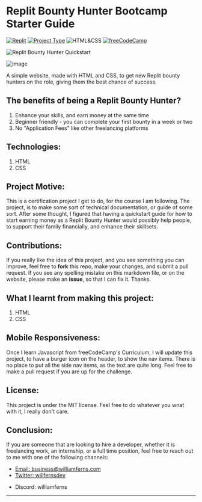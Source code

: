 # Replit Bounty Hunter Bootcamp Starter Guide

[![Replit](https://img.shields.io/badge/Replit-Bounty_Hunter_Bootcamp-purple)](https://freecodecamp.com/learn)
[![Project Type](https://img.shields.io/badge/Project_Type:-Starter_Guide-orange)](https://www.python.org/downloads/)
![HTML&CSS](https://img.shields.io/badge/HTML-CSS-blue)
[![freeCodeCamp](https://img.shields.io/badge/freeCodeCamp-Responsive_Web_Design_Course-red)](https://freecodecamp.com/learn)

![Replit Bounty Hunter Quickstart](https://github.com/WilliamFerns1/replit_bounty_hunter_bootcamp/assets/141557971/becfcad3-8923-4f4c-aa4e-8dbee85d4f38)

![image](https://github.com/WilliamFerns1/replit_bounty_hunter_bootcamp/assets/141557971/13287615-19c9-48e3-bf23-42a9eec26433)

A simple website, made with HTML and CSS, to get new Replit bounty hunters on the role, giving them the best chance of success.

## The benefits of being a Replit Bounty Hunter?
1. Enhance your skills, and earn money at the same time 
2. Beginner friendly - you can complete your first bounty in a week or two
3. No "Application Fees" like other freelancing platforms

## Technologies:
1. HTML
2. CSS

## Project Motive:
This is a certification project I get to do, for the course I am following. The project, is to make some sort of technical documentation, or guide of some sort. After some thought, I figured that having a quickstart guide for how to start earning money as a Replit Bounty Hunter would possibly help people, to support their family financially, and enhance their skillsets.

## Contributions:
If you really like the idea of this project, and you see something you can improve, feel free to **fork** this repo, make your changes, and submit a pull request. If you see any spelling mistake on this markdown file, or on the website, please make an **issue**, so that I can fix it. Thanks.

## What I learnt from making this project:
1. HTML
2. CSS

## Mobile Responsiveness:

Once I learn Javascript from freeCodeCamp's Curriculum, I will update this project, to have a burger icon on the header, to show the nav items. There is no place to put all the side nav items, as the text are quite long. Feel free to make a pull request if you are up for the challenge.

## License:
This project is under the MIT license. Feel free to do whatever you wnat with it, I really don't care.

## Conclusion:
If you are someone that are looking to hire a developer, whether it is freelancing work, an internship, or a full time position, feel free to reach out to me with one of the following channels: 

<ul>
  <li>
    <a target="_blank" href="mailto:business@williamferns.com">Email: business@williamferns.com</a>
  </li>
  <li>
    <a target="_blank" href="https://twitter.com/willfernsdev">Twitter: willfernsdev</a>  
  </li>
  <li>
    <p>Discord: williamferns</p>
  </li>
</ul>

---
